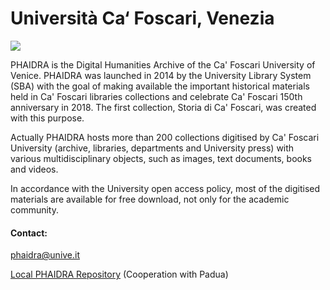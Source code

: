 # Università Ca‘ Foscari, Venezia

![](/assets/img/partner_logos/csm_ca_foscari.jpeg)

PHAIDRA is the Digital Humanities Archive of the Ca' Foscari University of Venice. PHAIDRA was launched in 2014 by the University Library System (SBA) with the goal of making available the important historical materials held in Ca' Foscari libraries collections and celebrate Ca' Foscari 150th anniversary in 2018. The first collection, Storia di Ca' Foscari, was created with this purpose.

Actually PHAIDRA hosts more than 200 collections digitised by Ca' Foscari University (archive, libraries, departments and University press) with various multidisciplinary objects, such as images, text documents, books and videos.

In accordance with the University open access policy, most of the digitised materials are available for free download, not only for the academic community.

 
#### Contact: 
<phaidra@unive.it>


[Local PHAIDRA Repository](https://phaidra.cab.unipd.it/) (Cooperation with Padua)
